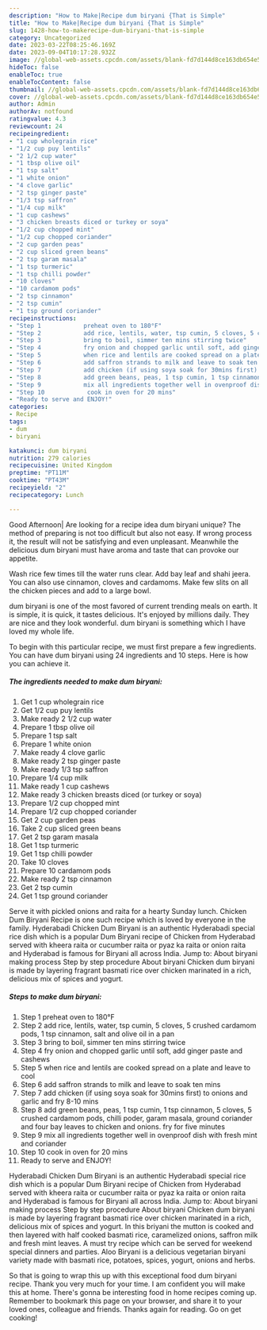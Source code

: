 ```yaml
---
description: "How to Make|Recipe dum biryani {That is Simple"
title: "How to Make|Recipe dum biryani {That is Simple"
slug: 1428-how-to-makerecipe-dum-biryani-that-is-simple
category: Uncategorized
date: 2023-03-22T08:25:46.169Z
date: 2023-09-04T10:17:28.932Z
image: //global-web-assets.cpcdn.com/assets/blank-fd7d144d8ce163db654e5a02c40b08a2775adb7897d16e4062681dc7e1b2800f.png
hideToc: false
enableToc: true
enableTocContent: false
thumbnail: //global-web-assets.cpcdn.com/assets/blank-fd7d144d8ce163db654e5a02c40b08a2775adb7897d16e4062681dc7e1b2800f.png
cover: //global-web-assets.cpcdn.com/assets/blank-fd7d144d8ce163db654e5a02c40b08a2775adb7897d16e4062681dc7e1b2800f.png
author: Admin
authorAv: notfound
ratingvalue: 4.3
reviewcount: 24
recipeingredient:
- "1 cup wholegrain rice"
- "1/2 cup puy lentils"
- "2 1/2 cup water"
- "1 tbsp olive oil"
- "1 tsp salt"
- "1 white onion"
- "4 clove garlic"
- "2 tsp ginger paste"
- "1/3 tsp saffron"
- "1/4 cup milk"
- "1 cup cashews"
- "3 chicken breasts diced or turkey or soya"
- "1/2 cup chopped mint"
- "1/2 cup chopped coriander"
- "2 cup garden peas"
- "2 cup sliced green beans"
- "2 tsp garam masala"
- "1 tsp turmeric"
- "1 tsp chilli powder"
- "10 cloves"
- "10 cardamom pods"
- "2 tsp cinnamon"
- "2 tsp cumin"
- "1 tsp ground coriander"
recipeinstructions:
- "Step 1            preheat oven to 180°F"
- "Step 2            add rice, lentils, water, tsp cumin, 5 cloves, 5 crushed cardamom pods, 1 tsp cinnamon, salt and olive oil in a pan"
- "Step 3            bring to boil, simmer ten mins stirring twice"
- "Step 4            fry onion and chopped garlic until soft, add ginger paste and cashews"
- "Step 5            when rice and lentils are cooked spread on a plate and leave to cool"
- "Step 6            add saffron strands to milk and leave to soak ten mins"
- "Step 7            add chicken (if using soya soak for 30mins first) to onions and garlic and fry 8-10 mins"
- "Step 8            add green beans, peas, 1 tsp cumin, 1 tsp cinnamon, 5 cloves, 5 crushed cardamom pods, chilli poder, garam masala, ground coriander and four bay leaves to chicken and onions. fry for five minutes"
- "Step 9            mix all ingredients together well in ovenproof dish with fresh mint and coriander"
- "Step 10            cook in oven for 20 mins"
- "Ready to serve and ENJOY!"
categories:
- Recipe
tags:
- dum
- biryani

katakunci: dum biryani 
nutrition: 279 calories
recipecuisine: United Kingdom
preptime: "PT11M"
cooktime: "PT43M"
recipeyield: "2"
recipecategory: Lunch

---
```



Good Afternoon| Are looking for a recipe idea dum biryani unique? The method of preparing is not too difficult but also not easy. If wrong process it, the result will not be satisfying and even unpleasant. Meanwhile the delicious dum biryani must have aroma and taste that can provoke our appetite.





Wash rice few times till the water runs clear. Add bay leaf and shahi jeera. You can also use cinnamon, cloves and cardamoms. Make few slits on all the chicken pieces and add to a large bowl.

dum biryani is one of the most favored of current trending meals on earth. It is simple, it is quick, it tastes delicious. It's enjoyed by millions daily. They are nice and they look wonderful. dum biryani is something which I have loved my whole life.


To begin with this particular recipe, we must first prepare a few ingredients. You can have dum biryani using 24 ingredients and 10 steps. Here is how you can achieve it.

<!--inarticleads1-->

##### The ingredients needed to make dum biryani:

1. Get 1 cup wholegrain rice
1. Get 1/2 cup puy lentils
1. Make ready 2 1/2 cup water
1. Prepare 1 tbsp olive oil
1. Prepare 1 tsp salt
1. Prepare 1 white onion
1. Make ready 4 clove garlic
1. Make ready 2 tsp ginger paste
1. Make ready 1/3 tsp saffron
1. Prepare 1/4 cup milk
1. Make ready 1 cup cashews
1. Make ready 3 chicken breasts diced (or turkey or soya)
1. Prepare 1/2 cup chopped mint
1. Prepare 1/2 cup chopped coriander
1. Get 2 cup garden peas
1. Take 2 cup sliced green beans
1. Get 2 tsp garam masala
1. Get 1 tsp turmeric
1. Get 1 tsp chilli powder
1. Take 10 cloves
1. Prepare 10 cardamom pods
1. Make ready 2 tsp cinnamon
1. Get 2 tsp cumin
1. Get 1 tsp ground coriander


Serve it with pickled onions and raita for a hearty Sunday lunch. Chicken Dum Biryani Recipe is one such recipe which is loved by everyone in the family. Hyderabadi Chicken Dum Biryani is an authentic Hyderabadi special rice dish which is a popular Dum Biryani recipe of Chicken from Hyderabad served with kheera raita or cucumber raita or pyaz ka raita or onion raita and Hyderabad is famous for Biryani all across India. Jump to: About biryani making process Step by step procedure About biryani Chicken dum biryani is made by layering fragrant basmati rice over chicken marinated in a rich, delicious mix of spices and yogurt. 

<!--inarticleads2-->

##### Steps to make dum biryani:

1. Step 1            preheat oven to 180°F
1. Step 2            add rice, lentils, water, tsp cumin, 5 cloves, 5 crushed cardamom pods, 1 tsp cinnamon, salt and olive oil in a pan
1. Step 3            bring to boil, simmer ten mins stirring twice
1. Step 4            fry onion and chopped garlic until soft, add ginger paste and cashews
1. Step 5            when rice and lentils are cooked spread on a plate and leave to cool
1. Step 6            add saffron strands to milk and leave to soak ten mins
1. Step 7            add chicken (if using soya soak for 30mins first) to onions and garlic and fry 8-10 mins
1. Step 8            add green beans, peas, 1 tsp cumin, 1 tsp cinnamon, 5 cloves, 5 crushed cardamom pods, chilli poder, garam masala, ground coriander and four bay leaves to chicken and onions. fry for five minutes
1. Step 9            mix all ingredients together well in ovenproof dish with fresh mint and coriander
1. Step 10            cook in oven for 20 mins
1. Ready to serve and ENJOY!

Hyderabadi Chicken Dum Biryani is an authentic Hyderabadi special rice dish which is a popular Dum Biryani recipe of Chicken from Hyderabad served with kheera raita or cucumber raita or pyaz ka raita or onion raita and Hyderabad is famous for Biryani all across India. Jump to: About biryani making process Step by step procedure About biryani Chicken dum biryani is made by layering fragrant basmati rice over chicken marinated in a rich, delicious mix of spices and yogurt. In this briyani the mutton is cooked and then layered with half cooked basmati rice, caramelized onions, saffron milk and fresh mint leaves. A must try recipe which can be served for weekend special dinners and parties. Aloo Biryani is a delicious vegetarian biryani variety made with basmati rice, potatoes, spices, yogurt, onions and herbs. 

So that is going to wrap this up with this exceptional food dum biryani recipe. Thank you very much for your time. I am confident you will make this at home. There's gonna be interesting food in home recipes coming up. Remember to bookmark this page on your browser, and share it to your loved ones, colleague and friends. Thanks again for reading. Go on get cooking!
